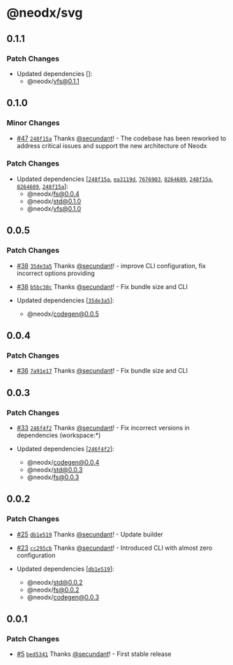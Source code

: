 # @neodx/svg

## 0.1.1

### Patch Changes

- Updated dependencies []:
  - @neodx/vfs@0.1.1

## 0.1.0

### Minor Changes

- [#47](https://github.com/secundant/neodx/pull/47) [`248f15a`](https://github.com/secundant/neodx/commit/248f15ab83719f4fecc19c6882442c8815d3bfba) Thanks [@secundant](https://github.com/secundant)! - The codebase has been reworked to address critical issues and support the new architecture of Neodx

### Patch Changes

- Updated dependencies [[`248f15a`](https://github.com/secundant/neodx/commit/248f15ab83719f4fecc19c6882442c8815d3bfba), [`ea3119d`](https://github.com/secundant/neodx/commit/ea3119d23cd6107b1a1c71caf69877511536a975), [`7676903`](https://github.com/secundant/neodx/commit/76769036464164b3db2b9ff13a63b72e719430e6), [`8264689`](https://github.com/secundant/neodx/commit/826468971ee171e5e2a0a28c55e0a2e9411f12a3), [`248f15a`](https://github.com/secundant/neodx/commit/248f15ab83719f4fecc19c6882442c8815d3bfba), [`8264689`](https://github.com/secundant/neodx/commit/826468971ee171e5e2a0a28c55e0a2e9411f12a3), [`248f15a`](https://github.com/secundant/neodx/commit/248f15ab83719f4fecc19c6882442c8815d3bfba)]:
  - @neodx/fs@0.0.4
  - @neodx/std@0.1.0
  - @neodx/vfs@0.1.0

## 0.0.5

### Patch Changes

- [#38](https://github.com/secundant/neodx/pull/38) [`35de3a5`](https://github.com/secundant/neodx/commit/35de3a50be2d782e546f804361b2bef373ae9511) Thanks [@secundant](https://github.com/secundant)! - improve CLI configuration, fix incorrect options providing

- [#38](https://github.com/secundant/neodx/pull/38) [`b5bc38c`](https://github.com/secundant/neodx/commit/b5bc38ca61705bd810b58b29d15eb819aff7050a) Thanks [@secundant](https://github.com/secundant)! - Fix bundle size and CLI

- Updated dependencies [[`35de3a5`](https://github.com/secundant/neodx/commit/35de3a50be2d782e546f804361b2bef373ae9511)]:
  - @neodx/codegen@0.0.5

## 0.0.4

### Patch Changes

- [#36](https://github.com/secundant/neodx/pull/36) [`7a91e17`](https://github.com/secundant/neodx/commit/7a91e171dc028633a6c3ab229dc0a61769619cb6) Thanks [@secundant](https://github.com/secundant)! - Fix bundle size and CLI

## 0.0.3

### Patch Changes

- [#33](https://github.com/secundant/neodx/pull/33) [`246f4f2`](https://github.com/secundant/neodx/commit/246f4f292a005be440d78e7528cc40aefa5c6ad8) Thanks [@secundant](https://github.com/secundant)! - Fix incorrect versions in dependencies (workspace:\*)

- Updated dependencies [[`246f4f2`](https://github.com/secundant/neodx/commit/246f4f292a005be440d78e7528cc40aefa5c6ad8)]:
  - @neodx/codegen@0.0.4
  - @neodx/std@0.0.3
  - @neodx/fs@0.0.3

## 0.0.2

### Patch Changes

- [#25](https://github.com/secundant/neodx/pull/25) [`db1e519`](https://github.com/secundant/neodx/commit/db1e5193c4c5af6e0583a5e2f2e0a2ff161208d6) Thanks [@secundant](https://github.com/secundant)! - Update builder

- [#23](https://github.com/secundant/neodx/pull/23) [`cc295cb`](https://github.com/secundant/neodx/commit/cc295cb2030ffc7fbe5173a680be2bc665de0c20) Thanks [@secundant](https://github.com/secundant)! - Introduced CLI with almost zero configuration

- Updated dependencies [[`db1e519`](https://github.com/secundant/neodx/commit/db1e5193c4c5af6e0583a5e2f2e0a2ff161208d6)]:
  - @neodx/std@0.0.2
  - @neodx/fs@0.0.2
  - @neodx/codegen@0.0.3

## 0.0.1

### Patch Changes

- [#5](https://github.com/secundant/neodx/pull/5) [`bed5341`](https://github.com/secundant/neodx/commit/bed5341a495e241cafda27e1c52c29fcd8a2bc5f) Thanks [@secundant](https://github.com/secundant)! - First stable release
